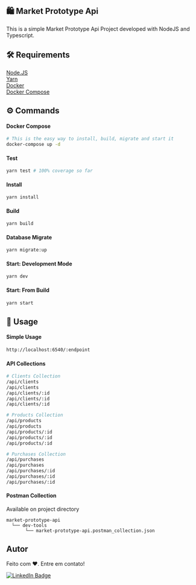 ## 🛍️ Market Prototype Api
This is a simple Market Prototype Api Project developed with NodeJS and Typescript.

## 🛠 Requirements
[Node.JS](https://nodejs.org/en/download/)  
[Yarn](https://classic.yarnpkg.com/lang/en/docs/install)  
[Docker](https://get.docker.com/)  
[Docker Compose](https://docs.docker.com/compose/install/)

## ⚙️ Commands
#### Docker Compose
```bash
# This is the easy way to install, build, migrate and start it
docker-compose up -d
```

#### Test
```bash
yarn test # 100% coverage so far
```

#### Install
```bash
yarn install
```

#### Build
```bash
yarn build
```

#### Database Migrate
```bash
yarn migrate:up
```

#### Start: Development Mode
```bash
yarn dev
```

#### Start: From Build
```bash
yarn start
```

## 🎲 Usage
#### Simple Usage
```bash
http://localhost:6540/:endpoint
```

#### API Collections
```bash
# Clients Collection
/api/clients
/api/clients
/api/clients/:id
/api/clients/:id
/api/clients/:id

# Products Collection
/api/products
/api/products
/api/products/:id
/api/products/:id
/api/products/:id

# Purchases Collection
/api/purchases
/api/purchases
/api/purchases/:id
/api/purchases/:id
/api/purchases/:id
```

#### Postman Collection
Available on project directory
```
market-prototype-api
  └── dev-tools
       └── market-prototype-api.postman_collection.json
```

## Autor
Feito com ❤️. Entre em contato!

[![LinkedIn Badge](https://img.shields.io/badge/LinkedIn-0077B5?style=for-the-badge&logo=linkedin&logoColor=white)](https://www.linkedin.com/in/adrcrv/)
